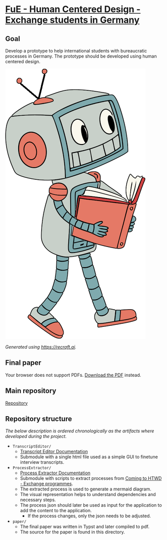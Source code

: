 # [FuE - Human Centered Design - Exchange students in Germany](https://github.com/a-schulz-studies/fue-human-centered-design)

## Goal

Develop a prototype to help international students with bureaucratic processes in Germany. The prototype should be developed using human centered design.

<img src="https://github.com/a-schulz-studies/fue-human-centered-design/blob/main/img/study-helper.png" alt="study-helper.png">

_Generated using https://recraft.ai._

## Final paper

<object data="https://github.com/a-schulz-studies/fue-human-centered-design/blob/main/paper/thesis.pdf" type="application/pdf" width="100%" height="600px">
  <p>Your browser does not support PDFs. <a href="https://github.com/a-schulz-studies/fue-human-centered-design/blob/main/paper/thesis.pdf">Download the PDF</a> instead.</p>
</object>

## Main repository

[Repository](https://github.com/a-schulz-studies/fue-human-centered-design)

## Repository structure

_The below description is ordered chronologically as the artifacts where developed during the project._

- `TranscriptEditor/`
    - [Transcript Editor Documentation](https://github.com/a-schulz/TranscriptEditor/blob/main/README.md)
    - Submodule with a single html file used as a simple GUI to finetune interview transcripts.
- `ProcessExtractor/`
    - [Process Extractor Documentation](https://github.com/a-schulz-studies/fue-human-centered-design/blob/main/ProcessExtractor/README.md) 
    - Submodule with scripts to extract processes from [Coming to HTWD  - Exchange programmes](https://www.htw-dresden.de/en/international/coming-to-htwd/exchange-programmes).
    - The extracted process is used to generate a mermaid diagram.
    - The visual representation helps to understand dependencies and necessary steps.
    - The process json should later be used as input for the application to add the content to the application.
        - If the process changes, only the json needs to be adjusted.
- `paper/`
    - The final paper was written in Typst and later compiled to pdf.
    - The source for the paper is found in this directory.
